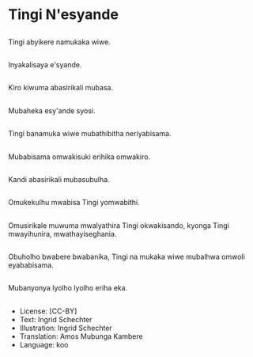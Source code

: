 # Tingi N'esyande

##
Tingi abyikere namukaka wiwe.

##
Inyakalisaya e'syande.

##
Kiro kiwuma abasirikali mubasa.

##
Mubaheka esy'ande syosi.

##
Tingi banamuka wiwe mubathibitha neriyabisama.

##
Mubabisama omwakisuki erihika omwakiro.

##
Kandi abasirikali mubasubulha.

##
Omukekulhu mwabisa Tingi yomwabithi.

##
Omusirikale muwuma mwalyathira Tingi okwakisando, kyonga Tingi mwayihunira, mwathayiseghania.

##
Obuholho bwabere bwabanika, Tingi na mukaka wiwe mubalhwa omwoli eyababisama.

##
Mubanyonya lyolho lyolho eriha eka.

##
* License: [CC-BY]
* Text: Ingrid Schechter
* Illustration: Ingrid Schechter
* Translation: Amos Mubunga Kambere
* Language: koo
